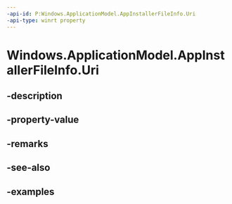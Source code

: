 ```yaml
---
-api-id: P:Windows.ApplicationModel.AppInstallerFileInfo.Uri
-api-type: winrt property
---
```


<!-- Property syntax.
public Uri Uri { get; }
-->

# Windows.ApplicationModel.AppInstallerFileInfo.Uri

## -description

## -property-value

## -remarks

## -see-also

## -examples

